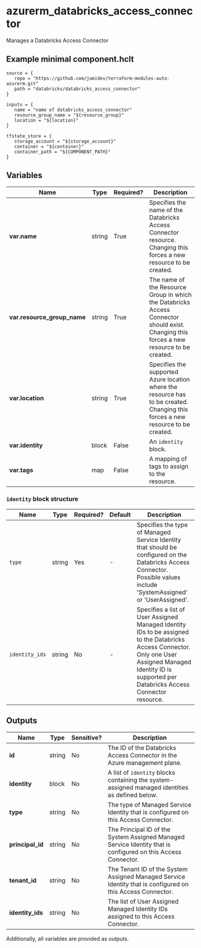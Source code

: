 # azurerm_databricks_access_connector

Manages a Databricks Access Connector

## Example minimal component.hclt

```hcl
source = {
   repo = "https://github.com/jumidev/terraform-modules-auto-azurerm.git" 
   path = "databricks/databricks_access_connector" 
}

inputs = {
   name = "name of databricks_access_connector" 
   resource_group_name = "${resource_group}" 
   location = "${location}" 
}

tfstate_store = {
   storage_account = "${storage_account}" 
   container = "${container}" 
   container_path = "${COMPONENT_PATH}" 
}

```

## Variables

| Name | Type | Required? |  Description |
| ---- | ---- | --------- |  ----------- |
| **var.name** | string | True | Specifies the name of the Databricks Access Connector resource. Changing this forces a new resource to be created. | 
| **var.resource_group_name** | string | True | The name of the Resource Group in which the Databricks Access Connector should exist. Changing this forces a new resource to be created. | 
| **var.location** | string | True | Specifies the supported Azure location where the resource has to be created. Changing this forces a new resource to be created. | 
| **var.identity** | block | False | An `identity` block. | 
| **var.tags** | map | False | A mapping of tags to assign to the resource. | 

### `identity` block structure

| Name | Type | Required? | Default | Description |
| ---- | ---- | --------- | ------- | ----------- |
| `type` | string | Yes | - | Specifies the type of Managed Service Identity that should be configured on the Databricks Access Connector. Possible values include 'SystemAssigned' or 'UserAssigned'. |
| `identity_ids` | string | No | - | Specifies a list of User Assigned Managed Identity IDs to be assigned to the Databricks Access Connector. Only one User Assigned Managed Identity ID is supported per Databricks Access Connector resource. |



## Outputs

| Name | Type | Sensitive? | Description |
| ---- | ---- | --------- | --------- |
| **id** | string | No  | The ID of the Databricks Access Connector in the Azure management plane. | 
| **identity** | block | No  | A list of `identity` blocks containing the system-assigned managed identities as defined below. | 
| **type** | string | No  | The type of Managed Service Identity that is configured on this Access Connector. | 
| **principal_id** | string | No  | The Principal ID of the System Assigned Managed Service Identity that is configured on this Access Connector. | 
| **tenant_id** | string | No  | The Tenant ID of the System Assigned Managed Service Identity that is configured on this Access Connector. | 
| **identity_ids** | string | No  | The list of User Assigned Managed Identity IDs assigned to this Access Connector. | 

Additionally, all variables are provided as outputs.
